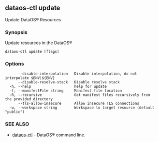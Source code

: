 ## dataos-ctl update

Update DataOS® Resources

### Synopsis

Update resources in the DataOS®

```
dataos-ctl update [flags]
```

### Options

```
      --disable-interpolation   Disable interpolation, do not interpolate $ENV|${ENV}
      --disable-resolve-stack   Disable resolve stack
  -h, --help                    help for update
  -f, --manifestFile string     Manifest file location
  -R, --recursive               Get manifest files recursively from the provided directory
      --tls-allow-insecure      Allow insecure TLS connections
  -w, --workspace string        Workspace to target resource (default "public")
```

### SEE ALSO

* [dataos-ctl](dataos-ctl.md)	 - DataOS® command line.

